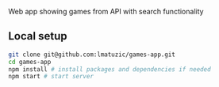 Web app showing games from API with search functionality

## Local setup

```zsh
git clone git@github.com:lmatuzic/games-app.git
cd games-app
npm install # install packages and dependencies if needed
npm start # start server
```
